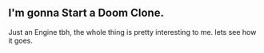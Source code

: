 ## I'm gonna Start a Doom Clone.

Just an Engine tbh, the whole thing is pretty interesting to me.
lets see how it goes.